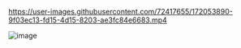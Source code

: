 

https://user-images.githubusercontent.com/72417655/172053890-9f03ec13-fd15-4d15-8203-ae3fc84e6683.mp4

![image](https://user-images.githubusercontent.com/72417655/172054247-4df66969-780e-4091-b716-e5b1bbfef377.png)
